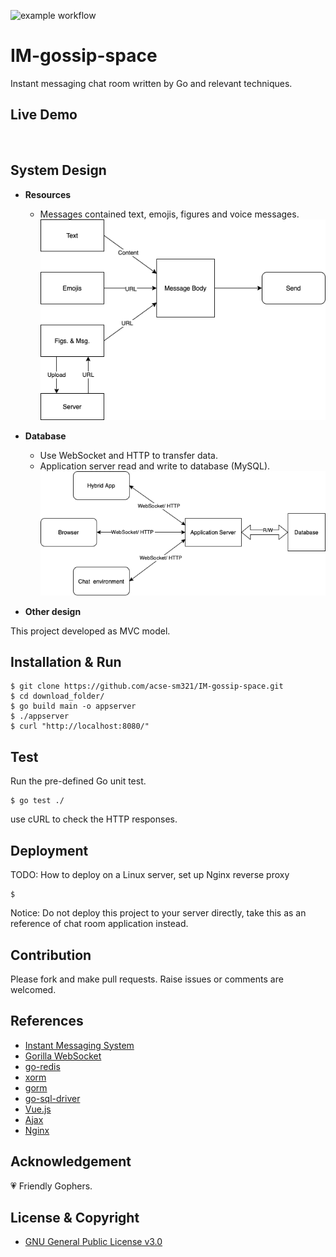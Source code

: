 ![example workflow](https://github.com/acse-sm321/IM-gossip-space/actions/workflows/test.yml/badge.svg)
# IM-gossip-space
Instant messaging chat room written by Go and relevant techniques.

## Live Demo
![]()

## System Design
- **Resources**     
  - Messages contained text, emojis, figures and voice messages.
![Resources](desgin1.png)

- **Database**          
  - Use WebSocket and HTTP to transfer data.
  - Application server read and write to database (MySQL).
![Database](design2.png)

- **Other design**    

This project developed as MVC model.

## Installation & Run
```
$ git clone https://github.com/acse-sm321/IM-gossip-space.git
$ cd download_folder/
$ go build main -o appserver
$ ./appserver
$ curl "http://localhost:8080/"
```

## Test
Run the pre-defined Go unit test.
```
$ go test ./
```
use cURL to check the HTTP responses.

## Deployment
TODO: How to deploy on a Linux server, set up Nginx reverse proxy
```
$
```
Notice: Do not deploy this project to your server directly, take this as an reference of chat room application instead.

## Contribution
Please fork and make pull requests. Raise issues or comments are welcomed.

## References
- [Instant Messaging System](https://cloud.tencent.com/developer/article/1658166)
- [Gorilla WebSocket](https://github.com/gorilla/websocket)
- [go-redis](https://github.com/go-redis/redis)
- [xorm](https://pkg.go.dev/github.com/go-xorm/xorm)
- [gorm](https://gorm.io/index.html)
- [go-sql-driver](https://github.com/go-sql-driver/mysql)
- [Vue.js](https://vuejs.org/)
- [Ajax](https://developer.mozilla.org/en-US/docs/Web/Guide/AJAX)
- [Nginx](https://www.nginx.com/)

## Acknowledgement
:heartpulse: Friendly Gophers.

## License & Copyright
- [GNU General Public License v3.0](https://github.com/acse-sm321/IM-gossip-space/blob/main/LICENSE)